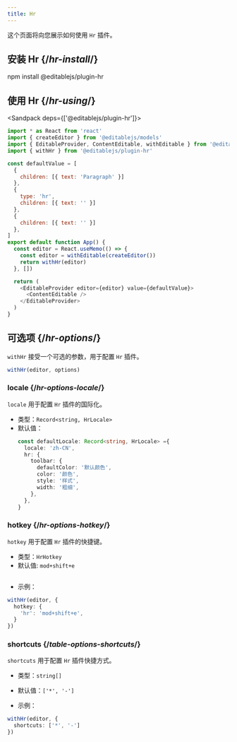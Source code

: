 ```yaml
---
title: Hr
---
```


<Intro>

这个页面将向您展示如何使用 `Hr` 插件。

</Intro>

## 安装 Hr {/*hr-install*/}

<TerminalBlock>

npm install @editablejs/plugin-hr

</TerminalBlock>

## 使用 Hr {/*hr-using*/}

<Sandpack deps={['@editablejs/plugin-hr']}>

```js
import * as React from 'react'
import { createEditor } from '@editablejs/models'
import { EditableProvider, ContentEditable, withEditable } from '@editablejs/editor'
import { withHr } from '@editablejs/plugin-hr'

const defaultValue = [
  {
    children: [{ text: 'Paragraph' }]
  },
  {
    type: 'hr',
    children: [{ text: '' }]
  },
  {
    children: [{ text: '' }]
  },
]
export default function App() {
  const editor = React.useMemo(() => {
    const editor = withEditable(createEditor())
    return withHr(editor)
  }, [])

  return (
    <EditableProvider editor={editor} value={defaultValue}>
      <ContentEditable />
    </EditableProvider>
  )
}

```

</Sandpack>

## 可选项 {/*hr-options*/}

`withHr` 接受一个可选的参数，用于配置 `Hr` 插件。

```js
withHr(editor, options)
```

### locale {/*hr-options-locale*/}

`locale` 用于配置 `Hr` 插件的国际化。

- 类型：`Record<string, HrLocale>`
- 默认值：
  ```ts
  const defaultLocale: Record<string, HrLocale> ={
    locale: 'zh-CN',
    hr: {
      toolbar: {
        defaultColor: '默认颜色',
        color: '颜色',
        style: '样式',
        width: '粗细',
      },
    },
  }
  ```

### hotkey {/*hr-options-hotkey*/}

`hotkey` 用于配置 `Hr` 插件的快捷键。

- 类型：`HrHotkey`
- 默认值: `mod+shift+e`
  ```
- 示例：

```ts
withHr(editor, {
  hotkey: {
    'hr': 'mod+shift+e',
  }
})
```

### shortcuts {/*table-options-shortcuts*/}

`shortcuts` 用于配置 `Hr` 插件快捷方式。

- 类型：`string[]`
- 默认值：`['*', '-']`

- 示例：

```ts
withHr(editor, {
  shortcuts: ['*', '-']
})
```
